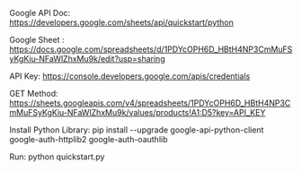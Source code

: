 Google API Doc: 
https://developers.google.com/sheets/api/quickstart/python

Google Sheet : 
https://docs.google.com/spreadsheets/d/1PDYcOPH6D_HBtH4NP3CmMuFSyKgKiu-NFaWlZhxMu9k/edit?usp=sharing

API Key:
https://console.developers.google.com/apis/credentials

GET Method:
https://sheets.googleapis.com/v4/spreadsheets/1PDYcOPH6D_HBtH4NP3CmMuFSyKgKiu-NFaWlZhxMu9k/values/products!A1:D5?key=API_KEY

Install Python Library:
pip install --upgrade google-api-python-client google-auth-httplib2 google-auth-oauthlib

Run: 
python quickstart.py

